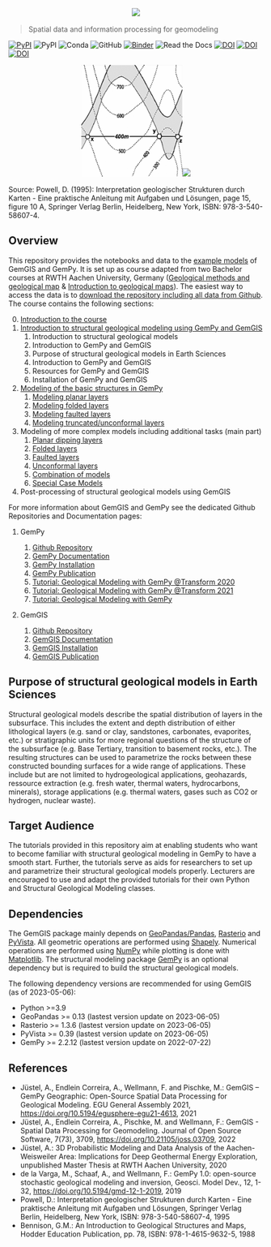 <p align="center"><img src="https://raw.githubusercontent.com/cgre-aachen/gemgis/main/docs/getting_started/images/Modern1.png" width="600">

> Spatial data and information processing for geomodeling


[![PyPI](https://img.shields.io/badge/python-3-blue.svg)](https://www.python.org/downloads/)
![PyPI](https://img.shields.io/pypi/v/gemgis_data)
![Conda](https://img.shields.io/conda/vn/conda-forge/gemgis_data)
![GitHub](https://img.shields.io/github/license/cgre-aachen/gemgis_data)
[![Binder](https://mybinder.org/badge_logo.svg)](https://mybinder.org/v2/gh/cgre-aachen/gemgis/main)
![Read the Docs](https://img.shields.io/readthedocs/gemgis)
[![DOI](https://img.shields.io/badge/DOI-https%3A%2F%2Fdoi.org%2F10.5194%2Fegusphere--egu21--4613-blue)](https://doi.org/10.5194/egusphere-egu21-4613)
[![DOI](https://zenodo.org/badge/309125606.svg)](https://zenodo.org/badge/latestdoi/309125606)
[![DOI](https://jose.theoj.org/papers/10.21105/jose.00185/status.svg)](https://doi.org/10.21105/jose.00185)

<p align="center"><img src="https://raw.githubusercontent.com/cgre-aachen/gemgis/main/docs/getting_started/images/task1.png" width="200"><img src="https://raw.githubusercontent.com/cgre-aachen/gemgis/main/docs/getting_started/images/model1.png" width="300"></p>
Source: Powell, D. (1995): Interpretation geologischer Strukturen durch Karten - Eine praktische Anleitung mit Aufgaben und Lösungen, page 15, figure 10 A, Springer Verlag Berlin, Heidelberg, New York, ISBN: 978-3-540-58607-4.

## Overview 

This repository provides the notebooks and data to the [example models](https://gemgis.readthedocs.io/en/latest/getting_started/example/index.html) of GemGIS and GemPy. It is set up as course adapted from two Bachelor courses at RWTH Aachen University, Germany ([Geological methods and geological map](https://www.rwth-aachen.de/cms/root/studium/Vor-dem-Studium/Studiengaenge/Liste-Aktuelle-Studiengaenge/Studiengangbeschreibung/~bqxx/Angewandte-Geowissenschaften-B-Sc/?lidx=1) & [Introduction to geological maps](https://www.rwth-aachen.de/cms/root/studium/Vor-dem-Studium/Studiengaenge/Liste-Aktuelle-Studiengaenge/Studiengangbeschreibung/~bllm/Georessourcenmanagement-B-Sc/?lidx=1)). The easiest way to access the data is to [download the repository including all data from Github](https://github.com/cgre-aachen/gemgis_data/archive/refs/heads/main.zip). The course contains the following sections:

0. [Introduction to the course](https://nbviewer.org/github/cgre-aachen/gemgis_data/blob/main/notebooks/00_introduction_to_structural_modeling.ipynb)
1. [Introduction to structural geological modeling using GemPy and GemGIS](https://nbviewer.org/github/cgre-aachen/gemgis_data/blob/main/notebooks/00_introduction_to_structural_modeling.ipynb)
    1. Introduction to structural geological models
    2. Introduction to GemPy and GemGIS
    3. Purpose of structural geological models in Earth Sciences
    4. Introduction to GemPy and GemGIS
    5. Resources for GemPy and GemGIS
    6. Installation of GemPy and GemGIS
2. [Modeling of the basic structures in GemPy](https://github.com/cgre-aachen/gemgis_data/tree/main/notebooks/01_basic_modeling)
    1. [Modeling planar layers](https://nbviewer.org/github/cgre-aachen/gemgis_data/blob/main/notebooks/01_basic_modeling/model1_Horizontal_Layers.ipynb)
    2. [Modeling folded layers](https://nbviewer.org/github/cgre-aachen/gemgis_data/blob/main/notebooks/01_basic_modeling/model2_Folded_Layers.ipynb)
    3. [Modeling faulted layers](https://nbviewer.org/github/cgre-aachen/gemgis_data/blob/main/notebooks/01_basic_modeling/model3_Faulted_Layers.ipynb)
    4. [Modeling truncated/unconformal layers](https://nbviewer.org/github/cgre-aachen/gemgis_data/blob/main/notebooks/01_basic_modeling/model4_Truncated_Layers.ipynb)
3. Modeling of more complex models including additional tasks (main part)
    1. [Planar dipping layers](https://nbviewer.org/github/cgre-aachen/gemgis_data/blob/main/notebooks/02_planar_dipping_layers)
    2. [Folded layers](https://nbviewer.org/github/cgre-aachen/gemgis_data/blob/main/notebooks/03_folded_layers)
    3. [Faulted layers](https://nbviewer.org/github/cgre-aachen/gemgis_data/blob/main/notebooks/04_faulted_layers)
    4. [Unconformal layers](https://nbviewer.org/github/cgre-aachen/gemgis_data/blob/main/notebooks/05_unconformal_layers)
    5. [Combination of models](https://nbviewer.org/github/cgre-aachen/gemgis_data/blob/main/notebooks/06_combined_models)
    6. [Special Case Models](https://nbviewer.org/github/cgre-aachen/gemgis_data/blob/main/notebooks/07_special_models)
4. Post-processing of structural geological models using GemGIS

For more information about GemGIS and GemPy see the dedicated Github Repositories and Documentation pages:
1. GemPy
    1. [Github Repository](https://github.com/cgre-aachen/gempy)
    2. [GemPy Documentation](https://www.gempy.org/)
    3. [GemPy Installation](https://www.gempy.org/installation)
    4. [GemPy Publication](https://gmd.copernicus.org/articles/12/1/2019/)
    5. [Tutorial: Geological Modeling with GemPy @Transform 2020](https://www.youtube.com/watch?v=n0btC5Zilyc&t=1s)
    6. [Tutorial: Geological Modeling with GemPy @Transform 2021](https://www.youtube.com/watch?v=1oS6xTJkRwo)
    7. [Tutorial: Geological Modeling with GemPy ](https://www.youtube.com/watch?v=7P6WrBOaHSM)
    
2. GemGIS
    1. [Github Repository](https://github.com/cgre-aachen/gemgis)
    2. [GemGIS Documentation](https://gemgis.readthedocs.io/)
    3. [GemGIS Installation](https://gemgis.readthedocs.io/en/latest/getting_started/installation.html)
    4. [GemGIS Publication](https://joss.theoj.org/papers/10.21105/joss.03709)

## Purpose of structural geological models in Earth Sciences

Structural geological models describe the spatial distribution of layers in the subsurface. This includes the extent and depth distribution of either lithological layers (e.g. sand or clay, sandstones, carbonates, evaporites, etc.) or stratigraphic units for more regional questions of the structure of the subsurface (e.g. Base Tertiary, transition to basement rocks, etc.). The resulting structures can be used to parametrize the rocks between these constructed bounding surfaces for a wide range of applications. These include but are not limited to hydrogeological applications, geohazards, ressource extraction (e.g. fresh water, thermal waters, hydrocarbons, minerals), storage applications (e.g. thermal waters, gases such as CO2 or hydrogen, nuclear waste). 




## Target Audience

The tutorials provided in this repository aim at enabling students who want to become familiar with structural geological modeling in GemPy to have a smooth start. Further, the tutorials serve as aids for researchers to set up and parametrize their structural geological models properly. Lecturers are encouraged to use and adapt the provided tutorials for their own Python and Structural Geological Modeling classes. 

## Dependencies

The GemGIS package mainly depends on [GeoPandas/Pandas](https://geopandas.org/en/stable/index.html), [Rasterio](https://rasterio.readthedocs.io/en/latest/) and [PyVista](https://docs.pyvista.org/). All geometric operations are performed using [Shapely](https://shapely.readthedocs.io/en/stable/manual.html). Numerical operations are performed using [NumPy](https://numpy.org/doc/stable/index.html) while plotting is done with [Matplotlib](https://matplotlib.org/). The structural modeling package [GemPy](https://www.gempy.org) is an optional dependency but is required to build the structural geological models. 

The following dependency versions are recommended for using GemGIS (as of 2023-05-06):
- Python >=3.9
- GeoPandas >= 0.13 (lastest version update on 2023-06-05) 
- Rasterio >= 1.3.6 (lastest version update on 2023-06-05) 
- PyVista >= 0.39 (lastest version update on 2023-06-05) 
- GemPy >= 2.2.12 (lastest version update on 2022-07-22) 

<a name="ref"></a>
## References

* Jüstel, A., Endlein Correira, A., Wellmann, F. and Pischke, M.: GemGIS – GemPy Geographic: Open-Source Spatial Data Processing for Geological Modeling. EGU General Assembly 2021, https://doi.org/10.5194/egusphere-egu21-4613, 2021
* Jüstel, A., Endlein Correira, A., Pischke, M. and Wellmann, F.: GemGIS - Spatial Data Processing for Geomodeling. Journal of Open Source Software, 7(73), 3709, https://doi.org/10.21105/joss.03709, 2022
* Jüstel, A.: 3D Probabilistic Modeling and Data Analysis of the Aachen-Weisweiler Area: Implications for Deep Geothermal Energy Exploration, unpublished Master Thesis at RWTH Aachen University, 2020
* de la Varga, M., Schaaf, A., and Wellmann, F.: GemPy 1.0: open-source stochastic geological modeling and inversion, Geosci. Model Dev., 12, 1-32, https://doi.org/10.5194/gmd-12-1-2019, 2019
* Powell, D.: Interpretation geologischer Strukturen durch Karten - Eine praktische Anleitung mit Aufgaben und Lösungen, Springer Verlag Berlin, Heidelberg, New York, ISBN: 978-3-540-58607-4, 1995
* Bennison, G.M.: An Introduction to Geological Structures and Maps, Hodder Education Publication, pp. 78, ISBN: 978-1-4615-9632-5, 1988
